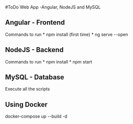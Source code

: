 #ToDo Web App -Angular, NodeJS and MySQL

## Angular - Frontend
Commands to run
    * npm install (first time)
    * ng serve --open 

## NodeJS - Backend
Commands to run
    * npm install 
    * npm start

## MySQL - Database
Execute all the scripts

## Using Docker
docker-compose up --build -d
